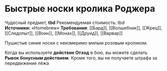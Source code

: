 # Быстрые носки кролика Роджера

Чудесный предмет, **tbd**
Рекомендуемая стоимость: tbd
**Источники:** «Homebrew»
**Требования**: [[Бард]], [[Волшебник]], [[Жрец]], [[Следопыт]], [[Воин]], [[Монах]], [[Друид]], [[Варвар]]

Пушистые синие носки с неизмеримо милым розовым кроликом.

Когда вы используете **действие Отход** в бою, вы можете сделать **Рывок бонусным действием**. Кроме того, вы не получаете штрафа за передвижение лёжа